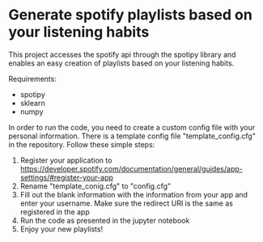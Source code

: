# Generate spotify playlists based on your listening habits
This project accesses the spotify api through the spotipy library and enables an easy creation of playlists based on your listening habits. 

Requirements:
- spotipy
- sklearn
- numpy

In order to run the code, you need to create a custom config file with your personal information. There is a template config file "template_config.cfg" in the repository. Follow these simple steps:

1. Register your application to https://developer.spotify.com/documentation/general/guides/app-settings/#register-your-app
2. Rename "template_conig.cfg" to "config.cfg"
3. Fill out the blank information with the information from your app and enter your username. Make sure the redirect URI is the same as registered in the app 
4. Run the code as presented in the jupyter notebook
5. Enjoy your new playlists!
